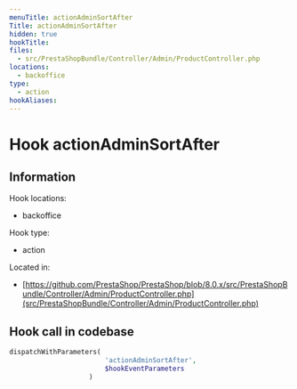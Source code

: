 ```yaml
---
menuTitle: actionAdminSortAfter
Title: actionAdminSortAfter
hidden: true
hookTitle: 
files:
  - src/PrestaShopBundle/Controller/Admin/ProductController.php
locations:
  - backoffice
type:
  - action
hookAliases:
---
```


# Hook actionAdminSortAfter

## Information

Hook locations: 
  - backoffice

Hook type: 
  - action

Located in: 
  - [https://github.com/PrestaShop/PrestaShop/blob/8.0.x/src/PrestaShopBundle/Controller/Admin/ProductController.php](src/PrestaShopBundle/Controller/Admin/ProductController.php)

## Hook call in codebase

```php
dispatchWithParameters(
                        'actionAdminSortAfter',
                        $hookEventParameters
                    )
```